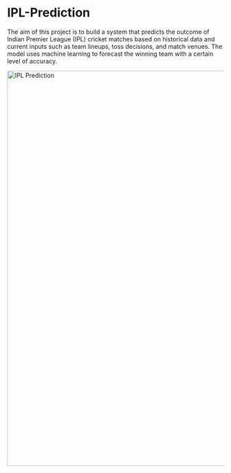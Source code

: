 # IPL-Prediction
The aim of this project is to build a system that predicts the outcome of Indian Premier League (IPL) cricket matches based on historical data and current inputs such as team lineups, toss decisions, and match venues. The model uses machine learning to forecast the winning team with a certain level of accuracy.

<img width="917" alt="IPL Prediction" src="https://github.com/user-attachments/assets/2d8e0312-f5d1-4e70-bb5c-644c1a4310bc" />
